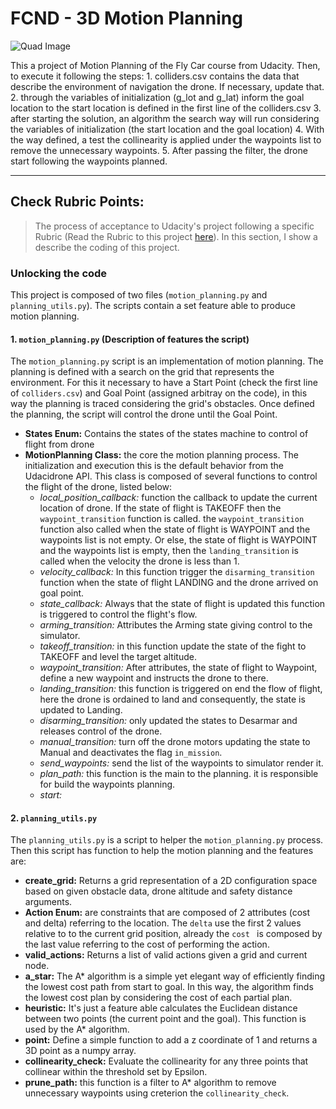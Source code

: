 # FCND - 3D Motion Planning
![Quad Image](./misc/enroute.png)

This a project of Motion Planning of the Fly Car course from Udacity.
Then, to execute it following the steps:
    1. colliders.csv contains the data that describe the environment of navigation the drone. If necessary, update that.
    2. through the variables of initialization (g_lot and g_lat) inform the goal location to the start location is defined in the first line of the colliders.csv
    3. after starting the solution, an algorithm the search way will run considering the variables of initialization (the start location and the goal location)
    4. With the way defined, a test the collinearity is applied under the waypoints list to remove the unnecessary waypoints.
    5. After passing the filter, the drone start following the waypoints planned.


---
## Check Rubric Points:
> The process of acceptance to Udacity's project following a specific Rubric (Read the Rubric to this project [here](https://review.udacity.com/#!/rubrics/1534/view)). In this section, I show a describe the coding of this project.

### Unlocking the code
This project is composed of two files (`motion_planning.py` and `planning_utils.py`). The scripts contain a set feature able to produce motion planning.

#### 1. `motion_planning.py` (Description of features the script)
The `motion_planning.py` script is an implementation of motion planning. The planning is defined with a search on the grid that represents the environment. For this it necessary to have a Start Point (check the first line of `colliders.csv`) and Goal Point (assigned arbitray on the code), in this way the planning is traced considering the grid's obstacles.
Once defined the planning, the script will control the drone until the Goal Point.

* **States Enum:** Contains the states of the states machine to control of flight from drone 
* **MotionPlanning Class:** the core the motion planning process. The initialization and execution this is the default behavior from the Udacidrone API. This class is composed of several functions to control the flight of the drone, listed below:
    * *local_position_callback:* function the callback to update the current location of drone. If the state of flight is TAKEOFF then the `waypoint_transition` function is called. the `waypoint_transition` function also called when the state of flight is WAYPOINT and the waypoints list is not empty. Or else, the state of flight is WAYPOINT and the waypoints list is empty, then the `landing_transition` is called when the velocity the drone is less than 1.
    * *velocity_callback:* In this function trigger the `disarming_transition` function when the state of flight LANDING and the drone arrived on goal point.
    * *state_callback:* Always that the state of flight is updated this function is triggered to control the flight's flow.
    * *arming_transition:* Attributes the Arming state giving control to the simulator.
    * *takeoff_transition:* in this function update the state of the fight to TAKEOFF and level the target altitude.
    * *waypoint_transition:* After attributes, the state of flight to Waypoint, define a new waypoint and instructs the drone to there.
    * *landing_transition:* this function is triggered on end the flow of flight, here the drone is ordained to land and consequently, the state is updated to Landing.
    * *disarming_transition:* only updated the states to Desarmar and releases control of the drone. 
    * *manual_transition:* turn off the drone motors updating the state to Manual and deactivates the flag `in_mission`.
    * *send_waypoints:* send the list of the waypoints to simulator render it.
    * *plan_path:* this function is the main to the planning. it is responsible for build the waypoints planning.
    * *start:* 

#### 2. `planning_utils.py`
The `planning_utils.py` is a script to helper the `motion_planning.py` process. Then this script has function to help the motion planning and the features are:

* **create_grid:** Returns a grid representation of a 2D configuration space based on given obstacle data, drone altitude and safety distance arguments.
* **Action Enum:** are constraints that are composed of 2 attributes (cost and delta) referring to the location. The `delta` use the first 2 values relative to to the current grid position, already the `cost ` is composed by the last value referring to the cost of performing the action.
* **valid_actions:** Returns a list of valid actions given a grid and current node.
* **a_star:** The A* algorithm is a simple yet elegant way of efficiently finding the lowest cost path from start to goal. In this way, the algorithm finds the lowest cost plan by considering the cost of each partial plan.
* **heuristic:** It's just a feature able calculates the Euclidean distance between two points (the current point and the goal). This function is used by the A* algorithm.
* **point:** Define a simple function to add a z coordinate of 1 and returns a 3D point as a numpy array.
* **collinearity_check:** Evaluate the collinearity for any three points that collinear within the threshold set by Epsilon.
* **prune_path:** this function is a filter to A* algorithm to remove unnecessary waypoints using creterion the `collinearity_check`.